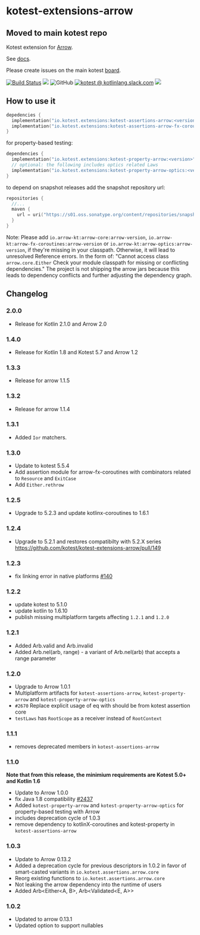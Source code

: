# kotest-extensions-arrow

## Moved to main kotest repo 

Kotest extension for [Arrow](https://arrow-kt.io/).

See [docs](https://kotest.io/docs/assertions/arrow.html).

Please create issues on the main kotest [board](https://github.com/kotest/kotest/issues).

[![Build Status](https://github.com/kotest/kotest-extensions-arrow/workflows/master/badge.svg)](https://github.com/kotest/kotest-extensions-arrow/actions)
[<img src="https://img.shields.io/maven-central/v/io.kotest.extensions/kotest-assertions-arrow.svg?label=latest%20release"/>](http://search.maven.org/#search|ga|1|kotest-assertions-arrow)
![GitHub](https://img.shields.io/github/license/kotest/kotest-extensions-arrow)
[![kotest @ kotlinlang.slack.com](https://img.shields.io/static/v1?label=kotlinlang&message=kotest&color=blue&logo=slack)](https://kotlinlang.slack.com/archives/CT0G9SD7Z)
[<img src="https://img.shields.io/nexus/s/https/s01.oss.sonatype.org/io.kotest.extensions/kotest-assertions-arrow.svg?label=latest%20snapshot"/>](https://s01.oss.sonatype.org/content/repositories/snapshots/io/kotest/extensions/kotest-assertions-arrow/)

## How to use it

```kotlin
depedencies {
  implementation("io.kotest.extensions:kotest-assertions-arrow:<version>")
  implementation("io.kotest.extensions:kotest-assertions-arrow-fx-coroutines:<version>")
}
```

for property-based testing:

```kotlin
dependencies {
  implementation("io.kotest.extensions:kotest-property-arrow:<version>")
  // optional: the following includes optics related Laws
  implementation("io.kotest.extensions:kotest-property-arrow-optics:<version>")
}
```

to depend on snapshot releases add the snapshot repository url:

```kotlin
repositories {
  //...
  maven {
    url = uri("https://s01.oss.sonatype.org/content/repositories/snapshots/")
  }
}
```

Note:
Please add `io.arrow-kt:arrow-core:arrow-version`, `io.arrow-kt:arrow-fx-coroutines:arrow-version` or `io.arrow-kt:arrow-optics:arrow-version`, if they're missing in your classpath.
Otherwise, it will lead to unresolved Reference errors.
In the form of: "Cannot access class `arrow.core.Either` Check your module classpath for missing or conflicting dependencies."
The project is not shipping the arrow jars because this leads to dependency conflicts and further adjusting the dependency graph.

## Changelog

### 2.0.0

* Release for Kotlin 2.1.0 and Arrow 2.0

### 1.4.0

* Release for Kotlin 1.8 and Kotest 5.7 and Arrow 1.2

### 1.3.3

* Release for arrow 1.1.5

### 1.3.2

* Release for arrow 1.1.4

### 1.3.1

* Added `Ior` matchers.

### 1.3.0

- Update to kotest 5.5.4
- Add assertion module for arrow-fx-coroutines with combinators related to `Resource` and `ExitCase`
- Add `Either.rethrow`

### 1.2.5

- Upgrade to 5.2.3 and update kotlinx-coroutines to 1.6.1

### 1.2.4

- Upgrade to 5.2.1 and restores compatibilty with 5.2.X series https://github.com/kotest/kotest-extensions-arrow/pull/149

### 1.2.3

- fix linking error in native platforms [#140](https://github.com/kotest/kotest-extensions-arrow/issues/140)

### 1.2.2

* update kotest to 5.1.0
* update kotlin to 1.6.10
* publish missing multiplatform targets affecting `1.2.1` and `1.2.0`

### 1.2.1

* Added Arb.valid and Arb.invalid
* Added Arb.nel(arb, range) - a variant of Arb.nel(arb) that accepts a range parameter

### 1.2.0

* Upgrade to Arrow 1.0.1
* Multiplatform artifacts for `kotest-assertions-arrow`, `kotest-property-arrow` and `kotest-property-arrow-optics`
* `#2670` Replace explicit usage of eq with should be from kotest assertion core
* `testLaws` has `RootScope` as a receiver instead of `RootContext`

### 1.1.1

* removes deprecated members in `kotest-assertions-arrow`

### 1.1.0

**Note that from this release, the minimium requirements are Kotest 5.0+ and Kotlin 1.6**

* Update to Arrow 1.0.0
* fix Java 1.8 compatibility [#2437](https://github.com/kotest/kotest/issues/2437)
* Added `kotest-property-arrow` and `kotest-property-arrow-optics` for property-based testing with Arrow
* includes deprecation cycle of 1.0.3
* remove dependency to kotlinX-coroutines and kotest-property in `kotest-assertions-arrow`


### 1.0.3

* Update to Arrow 0.13.2
* Added a deprecation cycle for previous descriptors in 1.0.2 in favor of smart-casted variants in `io.kotest.assertions.arrow.core`
* Reorg existing functions to `io.kotest.assertions.arrow.core`
* Not leaking the arrow dependency into the runtime of users
* Added Arb<Either<A, B>, Arb<Validated<E, A>>

### 1.0.2

* Updated to arrow 0.13.1
* Updated option to support nullables
